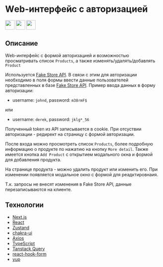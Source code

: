 # Wеb-интерфейс c авторизацией


<img src="https://cdn.jsdelivr.net/gh/devicons/devicon/icons/nextjs/nextjs-original.svg" width='30'/> <img src="https://cdn.jsdelivr.net/gh/devicons/devicon/icons/react/react-original-wordmark.svg" width='30'/> <img src="https://cdn.jsdelivr.net/gh/devicons/devicon/icons/typescript/typescript-original.svg"  width='30'/> 

## Описание
Wеb-интерфейс c формой авторизацией и возможностью просматривать список `Products`, а также изменять/удалять/добавлять `Product`

Используется [Fake Store API](https://fakestoreapi.com/docs). В связи с этим для авторизации необходимо в поля формы ввести данные пользователей представленных в базе [Fake Store API](https://fakestoreapi.com/users). 
Пример ввода данных в форму авторизации:
- username: `johnd`, password: `m38rmF$`
  
или

- username: `derek`, password: `jklg*_56`

Полученный token из API записывается в cookie. При отсуствии авторизации - редирект на страницу с формой авторизации.

После входа можно просмотреть список `Products`, более подробную информацию о продукте по нажатию на кнопку `More detail`. Также имеется кнопка `Add Product` c открытием модального окна и формой для добавления продукта.

На странице продукта - можно удалить продукт или изменить его. При изменении появляется модальное окно с формой для реадктировнаия.

Т.к. запросы не внесят изменения в Fake Store API, данные перезаписываются на клиенте. 


## Технологии
- [Next.js](https://nextjs.org/)
- [React](https://react.dev/)
- [Zustand](https://zustand-demo.pmnd.rs/)
- [chakra-ui](https://chakra-ui.com/)
- [Axios](https://axios-http.com/ru/docs/intro)
- [TypeScript](https://www.typescriptlang.org/)
- [Tanstack Query](https://tanstack.com/query/latest)
- [react-hook-form](https://react-hook-form.com/)
- [yup](https://github.com/jquense/yup)

